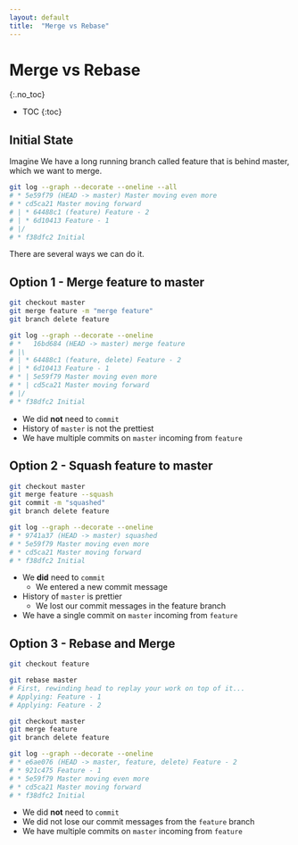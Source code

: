 ```yaml
---
layout: default
title:  "Merge vs Rebase"
---
```


# Merge vs Rebase
{:.no_toc}

* TOC
{:toc}

## Initial State
Imagine We have a long running branch called feature that is behind master, which we want to merge.

```bash
git log --graph --decorate --oneline --all
# * 5e59f79 (HEAD -> master) Master moving even more
# * cd5ca21 Master moving forward
# | * 64488c1 (feature) Feature - 2
# | * 6d10413 Feature - 1
# |/  
# * f38dfc2 Initial
```

There are several ways we can do it.

## Option 1 - Merge feature to master

```bash
git checkout master
git merge feature -m "merge feature"
git branch delete feature

git log --graph --decorate --oneline
# *   16bd684 (HEAD -> master) merge feature
# |\  
# | * 64488c1 (feature, delete) Feature - 2
# | * 6d10413 Feature - 1
# * | 5e59f79 Master moving even more
# * | cd5ca21 Master moving forward
# |/  
# * f38dfc2 Initial
```
- We did __not__ need to `commit`
- History of `master` is not the prettiest
- We have multiple commits on `master` incoming from `feature`

## Option 2 - Squash feature to master

```bash
git checkout master
git merge feature --squash
git commit -m "squashed"
git branch delete feature

git log --graph --decorate --oneline
# * 9741a37 (HEAD -> master) squashed
# * 5e59f79 Master moving even more
# * cd5ca21 Master moving forward
# * f38dfc2 Initial
```

- We __did__ need to `commit`
  - We entered a new commit message
- History of `master` is prettier
  - We lost our commit messages in the feature branch
- We have a single commit on `master` incoming from `feature`

## Option 3 - Rebase and Merge

```bash
git checkout feature

git rebase master
# First, rewinding head to replay your work on top of it...
# Applying: Feature - 1
# Applying: Feature - 2

git checkout master
git merge feature
git branch delete feature

git log --graph --decorate --oneline
# * e6ae076 (HEAD -> master, feature, delete) Feature - 2
# * 921c475 Feature - 1
# * 5e59f79 Master moving even more
# * cd5ca21 Master moving forward
# * f38dfc2 Initial

```

- We did __not__ need to `commit`
- We did not lose our commit messages from the `feature` branch
- We have multiple commits on `master` incoming from `feature`